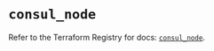 # `consul_node`

Refer to the Terraform Registry for docs: [`consul_node`](https://registry.terraform.io/providers/hashicorp/consul/2.20.0/docs/resources/node).
